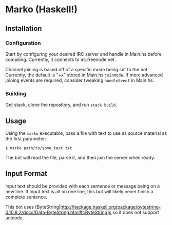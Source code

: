 # Marko (Haskell!)
## Installation
### Configuration
Start by configuring your desired IRC server and handle in Main.hs before compiling. Currently, it connects to irc.freenode.net.

Channel joining is based off of a specific mode being set to the bot. Currently, the default is "+x" stored in Main.hs `joinMode`. If more advanced joining events are required, consider tweaking `handleEvent` in Main.hs.

### Building
Get stack, clone the repository, and run `stack build`.

## Usage
Using the `marko` executable, pass a file with text to use as source material as the first parameter:

```
$ marko path/to/some_text.txt
```

The bot will read the file, parse it, and then join the server when ready:



## Input Format
Input text should be provided with each sentence or message being on a new line. If input text is all on one line, this bot will likely never finish a complete sentence.

This bot uses [ByteString|http://hackage.haskell.org/package/bytestring-0.10.8.2/docs/Data-ByteString.html#t:ByteString]s so it does not support unicode.


